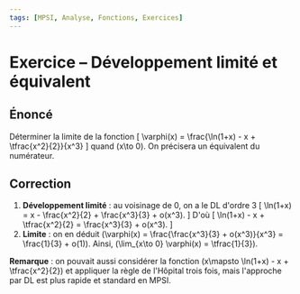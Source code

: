 ```yaml
---
tags: [MPSI, Analyse, Fonctions, Exercices]
---
```


# Exercice – Développement limité et équivalent

## Énoncé
Déterminer la limite de la fonction
\[
\varphi(x) = \frac{\ln(1+x) - x + \tfrac{x^2}{2}}{x^3}
\]
quand \(x\to 0\). On précisera un équivalent du numérateur.

## Correction
1. **Développement limité** : au voisinage de 0, on a le DL d'ordre 3
   \[
   \ln(1+x) = x - \frac{x^2}{2} + \frac{x^3}{3} + o(x^3).
   \]
   D'où
   \[
   \ln(1+x) - x + \tfrac{x^2}{2} = \frac{x^3}{3} + o(x^3).
   \]
2. **Limite** : on en déduit \(\varphi(x) = \frac{\frac{x^3}{3} + o(x^3)}{x^3} = \frac{1}{3} + o(1)\). Ainsi, \(\lim_{x\to 0} \varphi(x) = \tfrac{1}{3}\).

**Remarque** : on pouvait aussi considérer la fonction \(x\mapsto \ln(1+x) - x + \tfrac{x^2}{2}\) et appliquer la règle de l'Hôpital trois fois, mais l'approche par DL est plus rapide et standard en MPSI.
